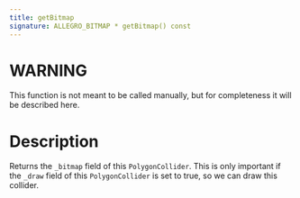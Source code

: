 ```yaml
---
title: getBitmap
signature: ALLEGRO_BITMAP * getBitmap() const
---
```


# WARNING
This function is not meant to be called manually, but for completeness it will be described here.

# Description
Returns the `_bitmap` field of this `PolygonCollider`. This is only important if the `_draw` field of this `PolygonCollider` is set to true, so we can draw this collider.

